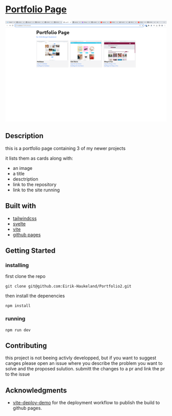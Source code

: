 # [Portfolio Page](https://github.com/Eirik-Haukeland/Portfolio2)

[![image of the portfolio page running](./site-runnig-2024-03-10.png)](https://eirik-haukeland.github.io/Portfolio2/)

## Description

this is a portfolio page containing 3 of my newer projects

it lists them as cards along with:
- an image
- a title
- desctription
- link to the repository
- link to the site running

## Built with

- [tailwindcss](https://tailwindcss.com/)
- [svelte](https://svelte.dev/)
- [vite](https://vitejs.dev/)
- [github pages](https://pages.github.com/)

## Getting Started

### installing

first clone the repo
```shell
git clone git@github.com:Eirik-Haukeland/Portfolio2.git
```

then install the depenencies
```shell
npm install
```

### running

```shell
npm run dev
```
## Contributing

this project is not beeing activly developped, but if you want to suggest canges please open an issue where you describe the problem you want to solve and the proposed sulution. submitt the changes to a pr and link the pr to the issue

## Acknowledgments

- [vite-deploy-demo](https://github.com/sitek94/vite-deploy-demo?tab=readme-ov-file) for the deployment workflow to publish the build to github pages.
